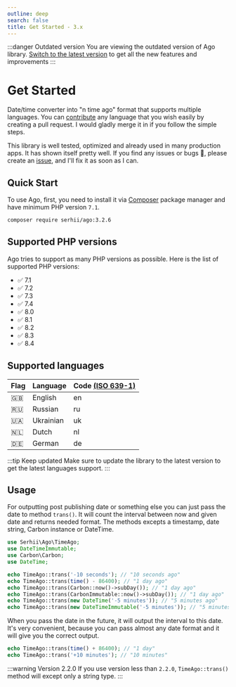```yaml
---
outline: deep
search: false
title: Get Started - 3.x
---
```


:::danger Outdated version
You are viewing the outdated version of Ago library. [Switch to the latest version](/) to get all the new features and improvements
:::

# Get Started
Date/time converter into "n time ago" format that supports multiple languages. You can [contribute](/contribute) any language that you wish easily by creating a pull request. I would gladly merge it in if you follow the simple steps.

This library is well tested, optimized and already used in many production apps. It has shown itself pretty well. If you find any issues or bugs 🐞, please create an [issue](https://github.com/php-ago/ago/issues/new), and I'll fix it as soon as I can.


## Quick Start
To use Ago, first, you need to install it via [Composer](https://getcomposer.org/) package manager and have minimum PHP version `7.1`.

```bash
composer require serhii/ago:3.2.6
```

## Supported PHP versions
Ago tries to support as many PHP versions as possible. Here is the list of supported PHP versions:

- ✅ 7.1
- ✅ 7.2
- ✅ 7.3
- ✅ 7.4
- ✅ 8.0
- ✅ 8.1
- ✅ 8.2
- ✅ 8.3
- ✅ 8.4

## Supported languages
| Flag | Language  | Code [(ISO 639-1)](https://en.wikipedia.org/wiki/List_of_ISO_639_language_codes) |
| ---- | --------- | -------------------------------------------------------------------------------- |
| 🇬🇧    | English   | en                                                                               |
| 🇷🇺    | Russian   | ru                                                                               |
| 🇺🇦    | Ukrainian | uk                                                                               |
| 🇳🇱    | Dutch     | nl                                                                               |
| 🇩🇪    | German    | de                                                                               |

:::tip Keep updated
Make sure to update the library to the latest version to get the latest languages support.
:::

## Usage
For outputting post publishing date or something else you can just pass the date to method `trans()`. It will count the interval between now and given date and returns needed format. The methods excepts a timestamp, date string, Carbon instance or DateTime.

```php
use Serhii\Ago\TimeAgo;
use DateTimeImmutable;
use Carbon\Carbon;
use DateTime;

echo TimeAgo::trans('-10 seconds'); // "10 seconds ago"
echo TimeAgo::trans(time() - 86400); // "1 day ago"
echo TimeAgo::trans(Carbon::now()->subDay()); // "1 day ago"
echo TimeAgo::trans(CarbonImmutable::now()->subDay()); // "1 day ago"
echo TimeAgo::trans(new DateTime('-5 minutes')); // "5 minutes ago"
echo TimeAgo::trans(new DateTimeImmutable('-5 minutes')); // "5 minutes ago"
```

When you pass the date in the future, it will output the interval to this date. It's very convenient, because you can pass almost any date format and it will give you the correct output.

```php
echo TimeAgo::trans(time() + 86400); // "1 day"
echo TimeAgo::trans('+10 minutes'); // "10 minutes"
```

:::warning Version 2.2.0
If you use version less than `2.2.0`, `TimeAgo::trans()` method will except only a string type.
:::